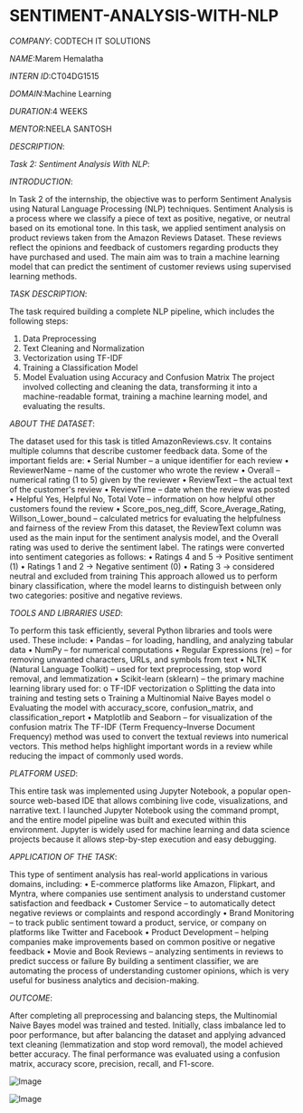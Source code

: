 # SENTIMENT-ANALYSIS-WITH-NLP

*COMPANY*: CODTECH IT SOLUTIONS

*NAME*:Marem Hemalatha

*INTERN ID*:CT04DG1515

*DOMAIN*:Machine Learning

*DURATION*:4 WEEKS

*MENTOR*:NEELA SANTOSH

*DESCRIPTION*:

*Task 2: Sentiment Analysis With NLP*:

*INTRODUCTION*:

In Task 2 of the internship, the objective was to perform Sentiment Analysis using Natural Language Processing (NLP) techniques. Sentiment Analysis is a process where we classify a piece of text as positive, negative, or neutral based on its emotional tone. In this task, we applied sentiment analysis on product reviews taken from the Amazon Reviews Dataset. These reviews reflect the opinions and feedback of customers regarding products they have purchased and used. The main aim was to train a machine learning model that can predict the sentiment of customer reviews using supervised learning methods.

*TASK DESCRIPTION*:

The task required building a complete NLP pipeline, which includes the following steps:
1.	Data Preprocessing
2.	Text Cleaning and Normalization
3.	Vectorization using TF-IDF
4.	Training a Classification Model
5.	Model Evaluation using Accuracy and Confusion Matrix
The project involved collecting and cleaning the data, transforming it into a machine-readable format, training a machine learning model, and evaluating the results.

*ABOUT THE DATASET*:

The dataset used for this task is titled AmazonReviews.csv. It contains multiple columns that describe customer feedback data. Some of the important fields are:
•	Serial Number – a unique identifier for each review
•	ReviewerName – name of the customer who wrote the review
•	Overall – numerical rating (1 to 5) given by the reviewer
•	ReviewText – the actual text of the customer's review
•	ReviewTime – date when the review was posted
•	Helpful Yes, Helpful No, Total Vote – information on how helpful other customers found the review
•	Score_pos_neg_diff, Score_Average_Rating, Willson_Lower_bound – calculated metrics for evaluating the helpfulness and fairness of the review
From this dataset, the ReviewText column was used as the main input for the sentiment analysis model, and the Overall rating was used to derive the sentiment label. The ratings were converted into sentiment categories as follows:
•	Ratings 4 and 5 → Positive sentiment (1)
•	Ratings 1 and 2 → Negative sentiment (0)
•	Rating 3 → considered neutral and excluded from training
This approach allowed us to perform binary classification, where the model learns to distinguish between only two categories: positive and negative reviews.

*TOOLS AND LIBRARIES USED*:

To perform this task efficiently, several Python libraries and tools were used. These include:
•	Pandas – for loading, handling, and analyzing tabular data
•	NumPy – for numerical computations
•	Regular Expressions (re) – for removing unwanted characters, URLs, and symbols from text
•	NLTK (Natural Language Toolkit) – used for text preprocessing, stop word removal, and lemmatization
•	Scikit-learn (sklearn) – the primary machine learning library used for:
o	TF-IDF vectorization
o	Splitting the data into training and testing sets
o	Training a Multinomial Naive Bayes model
o	Evaluating the model with accuracy_score, confusion_matrix, and classification_report
•	Matplotlib and Seaborn – for visualization of the confusion matrix
The TF-IDF (Term Frequency–Inverse Document Frequency) method was used to convert the textual reviews into numerical vectors. This method helps highlight important words in a review while reducing the impact of commonly used words.

*PLATFORM USED*:

This entire task was implemented using Jupyter Notebook, a popular open-source web-based IDE that allows combining live code, visualizations, and narrative text. I launched Jupyter Notebook using the command prompt, and the entire model pipeline was built and executed within this environment. Jupyter is widely used for machine learning and data science projects because it allows step-by-step execution and easy debugging.

*APPLICATION OF THE TASK*:

This type of sentiment analysis has real-world applications in various domains, including:
•	E-commerce platforms like Amazon, Flipkart, and Myntra, where companies use sentiment analysis to understand customer satisfaction and feedback
•	Customer Service – to automatically detect negative reviews or complaints and respond accordingly
•	Brand Monitoring – to track public sentiment toward a product, service, or company on platforms like Twitter and Facebook
•	Product Development – helping companies make improvements based on common positive or negative feedback
•	Movie and Book Reviews – analyzing sentiments in reviews to predict success or failure
By building a sentiment classifier, we are automating the process of understanding customer opinions, which is very useful for business analytics and decision-making.

*OUTCOME*:

After completing all preprocessing and balancing steps, the Multinomial Naive Bayes model was trained and tested. Initially, class imbalance led to poor performance, but after balancing the dataset and applying advanced text cleaning (lemmatization and stop word removal), the model achieved better accuracy. The final performance was evaluated using a confusion matrix, accuracy score, precision, recall, and F1-score.

![Image](https://github.com/user-attachments/assets/4b7fe14b-6b76-4452-a4ff-7a2186c44c06)

![Image](https://github.com/user-attachments/assets/dc386ae5-fe1d-4186-9eb4-acd061ca77fc)
